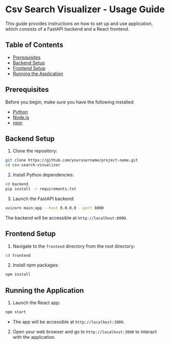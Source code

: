 # Csv Search Visualizer - Usage Guide

This guide provides instructions on how to set up and use application, which consists of a FastAPI backend and a React frontend.


## Table of Contents

- [Prerequisites](#prerequisites)
- [Backend Setup](#backend-setup)
- [Frontend Setup](#frontend-setup)
- [Running the Application](#running-the-application)


## Prerequisites

Before you begin, make sure you have the following installed:

- [Python](https://www.python.org/downloads/)
- [Node.js](https://nodejs.org/)
- [npm](https://www.npmjs.com/get-npm)

## Backend Setup

1. Clone the repository:
 ```Bash
git clone https://github.com/yourusername/project-name.git
cd csv-search-visualizer
```

2. Install Python dependencies:
 ```Bash
cd backend
pip install -r requirements.txt
```

3. Launch the FastAPI backend:

```Bash
uvicorn main:app --host 0.0.0.0 --port 8000
```
The backend will be accessible at `http://localhost:8000`.

## Frontend Setup

1. Navigate to the `frontend` directory from the root directory:
```Bash
cd frontend
```

2. Install npm packages:
```Bash
npm install
```


## Running the Application

1. Launch the React app:
```Bash
npm start
```
- The app will be accessible at `http://localhost:3000`.

2. Open your web browser and go to `http://localhost:3000` to interact with the application.



